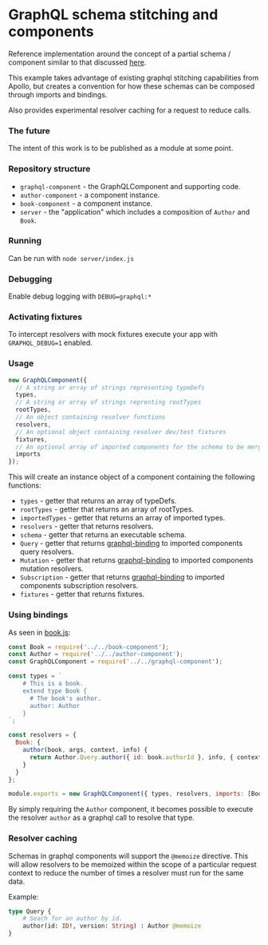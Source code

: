 # GraphQL schema stitching and components

Reference implementation around the concept of a partial schema / component similar to that discussed [here](https://medium.com/homeaway-tech-blog/distributed-graphql-schema-development-npm-modules-d734a3cb6f12).

This example takes advantage of existing graphql stitching capabilities from Apollo, but creates a convention 
for how these schemas can be composed through imports and bindings.

Also provides experimental resolver caching for a request to reduce calls.

### The future

The intent of this work is to be published as a module at some point.

### Repository structure

- `graphql-component` - the GraphQLComponent and supporting code.
- `author-component` - a component instance.
- `book-component` - a component instance.
- `server` - the "application" which includes a composition of `Author` and `Book`.

### Running

Can be run with `node server/index.js`

### Debugging

Enable debug logging with `DEBUG=graphql:*`

### Activating fixtures

To intercept resolvers with mock fixtures execute your app with `GRAPHQL_DEBUG=1` enabled.

### Usage

```javascript
new GraphQLComponent({ 
  // A string or array of strings representing typeDefs
  types,
  // A string or array of strings reprenting rootTypes
  rootTypes,
  // An object containing resolver functions
  resolvers, 
  // An optional object containing resolver dev/test fixtures
  fixtures,
  // An optional array of imported components for the schema to be merged with
  imports
});
```

This will create an instance object of a component containing the following functions:

- `types` - getter that returns an array of typeDefs.
- `rootTypes` - getter that returns an array of rootTypes.
- `importedTypes` - getter that returns an array of imported types.
- `resolvers` - getter that returns resolvers.
- `schema` - getter that returns an executable schema.
- `Query` - getter that returns [graphql-binding](https://github.com/graphql-binding/graphql-binding) to imported components query resolvers.
- `Mutation` - getter that returns [graphql-binding](https://github.com/graphql-binding/graphql-binding) to imported components mutation resolvers.
- `Subscription` - getter that returns [graphql-binding](https://github.com/graphql-binding/graphql-binding) to imported components subscription resolvers.
- `fixtures` - getter that returns fixtures.

### Using bindings

As seen in [book.js](server/custom/book.js):

```javascript
const Book = require('../../book-component');
const Author = require('../../author-component');
const GraphQLComponent = require('../../graphql-component');

const types = `
    # This is a book.
    extend type Book {
      # The book's author.
      author: Author
    }
`;

const resolvers = {
  Book: {
    author(book, args, context, info) {
      return Author.Query.author({ id: book.authorId }, info, { context });
    }
  }
};

module.exports = new GraphQLComponent({ types, resolvers, imports: [Book, Author] });
```

By simply requiring the `Author` component, it becomes possible to execute the resolver `author` as a graphql call to resolve that type.

### Resolver caching

Schemas in graphql components will support the `@memoize` directive. This will allow resolvers to be memoized within the 
scope of a particular request context to reduce the number of times a resolver must run for the same data.

Example:

```graphql
type Query {
    # Seach for an author by id.
    author(id: ID!, version: String) : Author @memoize
}
```